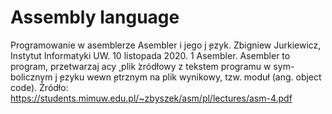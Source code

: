 # Assembly language
Programowanie w asemblerze Asembler i jego j ̨ezyk. Zbigniew Jurkiewicz, Instytut Informatyki UW. 10 listopada 2020. 1 Asembler. Asembler to program, przetwarzaj acy ̨ plik ́zródłowy z tekstem programu w sym-bolicznym j ̨ezyku wewn ̨etrznym na plik wynikowy, tzw. moduł (ang. object code).
Źródło: https://students.mimuw.edu.pl/~zbyszek/asm/pl/lectures/asm-4.pdf